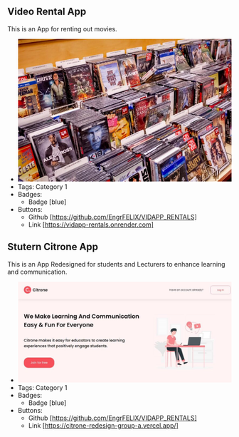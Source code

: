 ## Video Rental App
This is an App for renting out movies.
- ![600x200](../assets/vidrental.jpeg)
- Tags: Category 1
- Badges:
  - Badge [blue]
- Buttons:
  - Github [https://github.com/EngrFELIX/VIDAPP_RENTALS]
  - Link [https://vidapp-rentals.onrender.com]

## Stutern Citrone App
This is an App Redesigned for students and Lecturers to enhance learning and communication.
- ![600x200](../assets/citrone.jpeg.jpg)
- Tags: Category 1
- Badges:
  - Badge [blue]
- Buttons:
  - Github [https://github.com/EngrFELIX/VIDAPP_RENTALS]
  - Link [https://citrone-redesign-group-a.vercel.app/]
